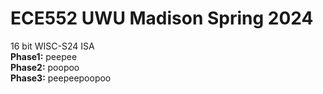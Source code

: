 # ECE552 UWU Madison Spring 2024

16 bit WISC-S24 ISA \
**Phase1:** peepee \
**Phase2:** poopoo \
**Phase3:** peepeepoopoo 
